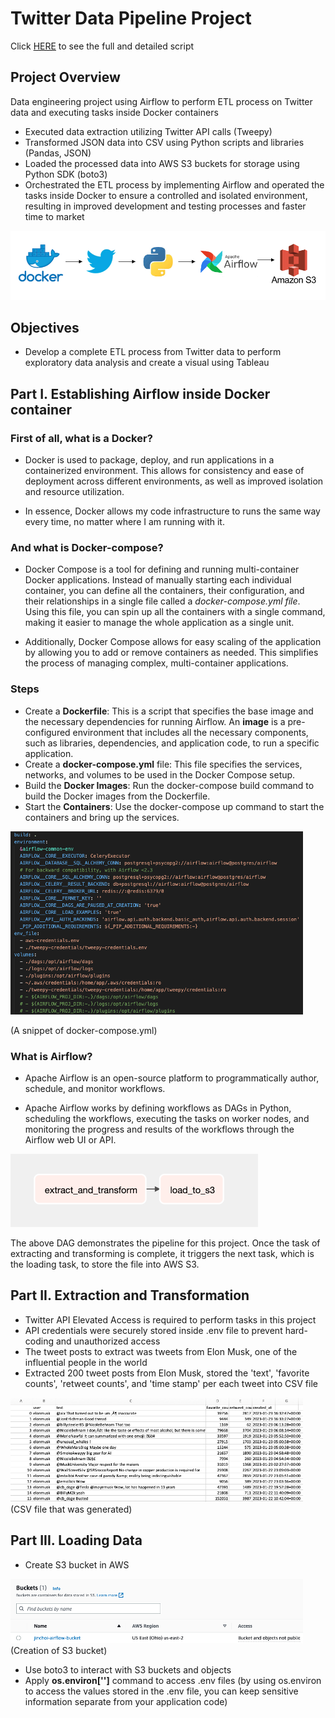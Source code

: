 # Twitter Data Pipeline Project

Click [HERE](https://github.com/choijin/Twitter_Data_Pipeline_ETL/tree/main/airflow-docker) to see the full and detailed script

## Project Overview
Data engineering project using Airflow to perform ETL process on Twitter data and executing tasks inside Docker containers

* Executed data extraction utilizing Twitter API calls (Tweepy)
* Transformed JSON data into CSV using Python scripts and libraries (Pandas, JSON)
* Loaded the processed data into AWS S3 buckets for storage using Python SDK (boto3)
* Orchestrated the ETL process by implementing Airflow and operated the tasks inside Docker to ensure a controlled and isolated environment, resulting in improved development and testing processes and faster time to market

![](/images/pipeline_img_new.png) 

## Objectives
* Develop a complete ETL process from Twitter data to perform exploratory data analysis and create a visual using Tableau

## Part I. Establishing Airflow inside Docker container

### First of all, what is a Docker?

* Docker is used to package, deploy, and run applications in a containerized environment. This allows for consistency and ease of deployment across different environments, as well as improved isolation and resource utilization.

* In essence, Docker allows my code infrastructure to runs the same way every time, no matter where I am running with it.

### And what is Docker-compose?

* Docker Compose is a tool for defining and running multi-container Docker applications. Instead of manually starting each individual container, you can define all the containers, their configuration, and their relationships in a single file called a *docker-compose.yml file*. Using this file, you can spin up all the containers with a single command, making it easier to manage the whole application as a single unit. 

* Additionally, Docker Compose allows for easy scaling of the application by allowing you to add or remove containers as needed. This simplifies the process of managing complex, multi-container applications.

### Steps

* Create a **Dockerfile**: This is a script that specifies the base image and the necessary dependencies for running Airflow. An **image** is a pre-configured environment that includes all the necessary components, such as libraries, dependencies, and application code, to run a specific application. 
* Create a **docker-compose.yml** file: This file specifies the services, networks, and volumes to be used in the Docker Compose setup.
* Build the **Docker Images**: Run the docker-compose build command to build the Docker images from the Dockerfile.
* Start the **Containers**: Use the docker-compose up command to start the containers and bring up the services.

![](/images/docker-compose.png)

(A snippet of docker-compose.yml)

### What is Airflow?

* Apache Airflow is an open-source platform to programmatically author, schedule, and monitor workflows. 

* Apache Airflow works by defining workflows as DAGs in Python, scheduling the workflows, executing the tasks on worker nodes, and monitoring the progress and results of the workflows through the Airflow web UI or API.

![](/images/dag.png) 

The above DAG demonstrates the pipeline for this project. Once the task of extracting and transforming is complete, it triggers the next task, which is the loading task, to store the file into AWS S3.

## Part II. Extraction and Transformation

* Twitter API Elevated Access is required to perform tasks in this project
* API credentials were securely stored inside .env file to prevent hard-coding and unauthorized access
* The tweet posts to extract was tweets from Elon Musk, one of the influential people in the world
* Extracted 200 tweet posts from Elon Musk, stored the 'text', 'favorite counts', 'retweet counts', and 'time stamp' per each tweet into CSV file

![](/images/elon.png)
(CSV file that was generated)

## Part III. Loading Data

* Create S3 bucket in AWS

![](/images/bucket.png)
(Creation of S3 bucket)

* Use boto3 to interact with S3 buckets and objects
* Apply **os.environ['']** command to access .env files (by using os.environ to access the values stored in the .env file, you can keep sensitive information separate from your application code)



